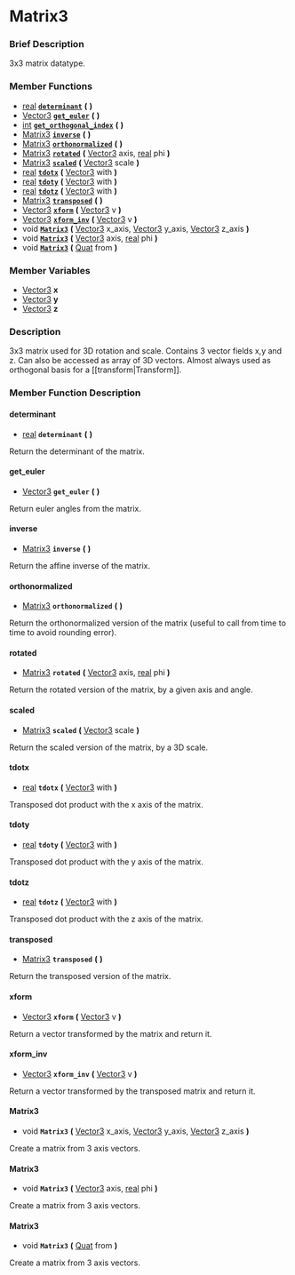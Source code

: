 #  Matrix3  

###  Brief Description  
3x3 matrix datatype.

###  Member Functions 
  * [real](class_real)  **[`determinant`](#determinant)**  **(** **)**
  * [Vector3](class_vector3)  **[`get_euler`](#get_euler)**  **(** **)**
  * [int](class_int)  **[`get_orthogonal_index`](#get_orthogonal_index)**  **(** **)**
  * [Matrix3](class_matrix3)  **[`inverse`](#inverse)**  **(** **)**
  * [Matrix3](class_matrix3)  **[`orthonormalized`](#orthonormalized)**  **(** **)**
  * [Matrix3](class_matrix3)  **[`rotated`](#rotated)**  **(** [Vector3](class_vector3) axis, [real](class_real) phi  **)**
  * [Matrix3](class_matrix3)  **[`scaled`](#scaled)**  **(** [Vector3](class_vector3) scale  **)**
  * [real](class_real)  **[`tdotx`](#tdotx)**  **(** [Vector3](class_vector3) with  **)**
  * [real](class_real)  **[`tdoty`](#tdoty)**  **(** [Vector3](class_vector3) with  **)**
  * [real](class_real)  **[`tdotz`](#tdotz)**  **(** [Vector3](class_vector3) with  **)**
  * [Matrix3](class_matrix3)  **[`transposed`](#transposed)**  **(** **)**
  * [Vector3](class_vector3)  **[`xform`](#xform)**  **(** [Vector3](class_vector3) v  **)**
  * [Vector3](class_vector3)  **[`xform_inv`](#xform_inv)**  **(** [Vector3](class_vector3) v  **)**
  * void  **[`Matrix3`](#Matrix3)**  **(** [Vector3](class_vector3) x_axis, [Vector3](class_vector3) y_axis, [Vector3](class_vector3) z_axis  **)**
  * void  **[`Matrix3`](#Matrix3)**  **(** [Vector3](class_vector3) axis, [real](class_real) phi  **)**
  * void  **[`Matrix3`](#Matrix3)**  **(** [Quat](class_quat) from  **)**

###  Member Variables  
  * [Vector3](class_vector3) **x**
  * [Vector3](class_vector3) **y**
  * [Vector3](class_vector3) **z**

###  Description  
3x3 matrix used for 3D rotation and scale. Contains 3 vector fields x,y and z. Can also be accessed as array of 3D vectors. Almost always used as orthogonal basis for a [[transform|Transform]].

###  Member Function Description  

#### <a name="determinant">determinant</a>
  * [real](class_real)  **`determinant`**  **(** **)**

Return the determinant of the matrix.

#### <a name="get_euler">get_euler</a>
  * [Vector3](class_vector3)  **`get_euler`**  **(** **)**

Return euler angles from the matrix.

#### <a name="inverse">inverse</a>
  * [Matrix3](class_matrix3)  **`inverse`**  **(** **)**

Return the affine inverse of the matrix.

#### <a name="orthonormalized">orthonormalized</a>
  * [Matrix3](class_matrix3)  **`orthonormalized`**  **(** **)**

Return the orthonormalized version of the matrix (useful to call from time to time to avoid rounding error).

#### <a name="rotated">rotated</a>
  * [Matrix3](class_matrix3)  **`rotated`**  **(** [Vector3](class_vector3) axis, [real](class_real) phi  **)**

Return the rotated version of the matrix, by a given axis and angle.

#### <a name="scaled">scaled</a>
  * [Matrix3](class_matrix3)  **`scaled`**  **(** [Vector3](class_vector3) scale  **)**

Return the scaled version of the matrix, by a 3D scale.

#### <a name="tdotx">tdotx</a>
  * [real](class_real)  **`tdotx`**  **(** [Vector3](class_vector3) with  **)**

Transposed dot product with the x axis of the matrix.

#### <a name="tdoty">tdoty</a>
  * [real](class_real)  **`tdoty`**  **(** [Vector3](class_vector3) with  **)**

Transposed dot product with the y axis of the matrix.

#### <a name="tdotz">tdotz</a>
  * [real](class_real)  **`tdotz`**  **(** [Vector3](class_vector3) with  **)**

Transposed dot product with the z axis of the matrix.

#### <a name="transposed">transposed</a>
  * [Matrix3](class_matrix3)  **`transposed`**  **(** **)**

Return the transposed version of the matrix.

#### <a name="xform">xform</a>
  * [Vector3](class_vector3)  **`xform`**  **(** [Vector3](class_vector3) v  **)**

Return a vector transformed by the matrix and return it.

#### <a name="xform_inv">xform_inv</a>
  * [Vector3](class_vector3)  **`xform_inv`**  **(** [Vector3](class_vector3) v  **)**

Return a vector transformed by the transposed matrix and return it.

#### <a name="Matrix3">Matrix3</a>
  * void  **`Matrix3`**  **(** [Vector3](class_vector3) x_axis, [Vector3](class_vector3) y_axis, [Vector3](class_vector3) z_axis  **)**

Create a matrix from 3 axis vectors.

#### <a name="Matrix3">Matrix3</a>
  * void  **`Matrix3`**  **(** [Vector3](class_vector3) axis, [real](class_real) phi  **)**

Create a matrix from 3 axis vectors.

#### <a name="Matrix3">Matrix3</a>
  * void  **`Matrix3`**  **(** [Quat](class_quat) from  **)**

Create a matrix from 3 axis vectors.
